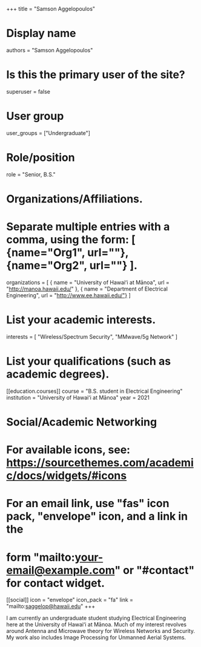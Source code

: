+++
title = "Samson Aggelopoulos"

# Display name

authors = "Samson Aggelopoulos"

# Is this the primary user of the site?

superuser = false

# User group

user_groups = ["Undergraduate"]

# Role/position

role = "Senior, B.S."

# Organizations/Affiliations.

# Separate multiple entries with a comma, using the form: [ {name="Org1", url=""}, {name="Org2", url=""} ].

organizations = [ { name = "University of Hawaiʻi at Mānoa", url = "http://manoa.hawaii.edu/" }, { name = "Department of Electrical Engineering", url = "http://www.ee.hawaii.edu/"} ]

# List your academic interests.

interests = [ "Wireless/Spectrum Security", "MMwave/5g Network" ]

# List your qualifications (such as academic degrees).

[[education.courses]]
  course = "B.S. student in Electrical Engineering"
  institution = "University of Hawaiʻi at Mānoa" 
  year = 2021

# Social/Academic Networking

# For available icons, see: https://sourcethemes.com/academic/docs/widgets/#icons

# For an email link, use "fas" icon pack, "envelope" icon, and a link in the

# form "mailto:your-email@example.com" or "#contact" for contact widget.


[[social]] 
  icon = "envelope"
  icon_pack = "fa" 
  link = "mailto:saggelop@hawaii.edu"
+++

I am currently an undergraduate student studying Electrical Engineering here at the University of Hawaiʻi at Mānoa. Much of my interest revolves around Antenna and Microwave theory for Wireless Networks and Security. My work also includes Image Processing for Unmanned Aerial Systems. 
